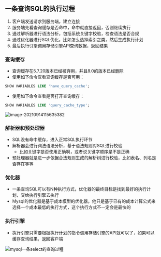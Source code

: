 ## 一条查询SQL的执行过程

1. 客户端发送请求到服务端，建立连接
2. 服务端先看查询缓存是否命中，命中就直接返回，否则继续执行
3. 通过解析器进行语法分析，包括系统关键字校验，检查语法是否合规
4. 通过优化器进行SQL优化，比如怎么选择索引之类，然后生成执行计划
5. 最后执行引擎调用存储引擎API查询数据，返回结果

### 查询缓存

* 查询缓存在5.7.20版本已经被弃用，并且8.0的版本已经删除
* 使用如下命令查看查询缓存是否可用：

```sql
SHOW VARIABLES LIKE 'have_query_cache';
```

* 使用如下命令查看是否打开查询缓存：

```sql
SHOW VARIABLES LIKE 'query_cache_type';
```

![image-20210914115635382](https://cdn.jsdelivr.net/gh/ClareTung/ImageHostingService/img/image-20210914115635382.png)

### 解析器和预处理器

* SQL没有命中缓存，进入正常SQL执行环节
* 解析器会进行词法语法分析，基于语法规则对SQL进行校验
  * 比如关键字是否使用正确啊，或者说关键字顺序是不是正确
* 预处理器就是进一步依据合法规则生成的解析树进行校验，比如表名、列名是否存在等等

### 优化器

* 一条查询SQL可以有N种执行方式，优化器的最终目标是找到最好的执行计划，交给执行引擎去执行
* Mysql的优化器是基于成本模型的优化器，他只是基于已有的成本计算公式来选择一个成本最低的执行方式，这个执行方式不一定会是最快的

### 执行引擎

* 执行引擎只需要根据执行计划的指令调用存储引擎的API就可以了，如果可以缓存查询结果，返回客户端

![mysql一条select的查询过程](https://cdn.jsdelivr.net/gh/ClareTung/ImageHostingService/img/mysql%E4%B8%80%E6%9D%A1select%E7%9A%84%E6%9F%A5%E8%AF%A2%E8%BF%87%E7%A8%8B.png)